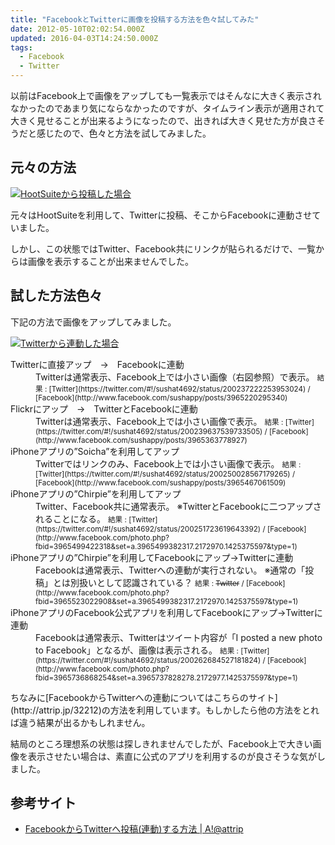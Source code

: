 ```yaml
---
title: "FacebookとTwitterに画像を投稿する方法を色々試してみた"
date: 2012-05-10T02:02:54.000Z
updated: 2016-04-03T14:24:50.000Z
tags: 
  - Facebook
  - Twitter
---
```


以前はFacebook上で画像をアップしても一覧表示ではそんなに大きく表示されなかったのであまり気にならなかったのですが、タイムライン表示が適用されて大きく見せることが出来るようになったので、出きれば大きく見せた方が良さそうだと感じたので、色々と方法を試してみました。


## 元々の方法

[![HootSuiteから投稿した場合](/content/images/2016/04/hootsuite.png "HootSuiteから投稿した場合")](/content/images/2016/04/hootsuite.png)

元々はHootSuiteを利用して、Twitterに投稿、そこからFacebookに連動させていました。

しかし、この状態ではTwitter、Facebook共にリンクが貼られるだけで、一覧からは画像を表示することが出来ませんでした。


## 試した方法色々

下記の方法で画像をアップしてみました。

[![Twitterから連動した場合](/content/images/2016/04/normaltwitter.png "Twitterから連動した場合")](/content/images/2016/04/normaltwitter.png)

<dl><dt>Twitterに直接アップ　→　Facebookに連動</dt><dd>Twitterは通常表示、Facebook上では小さい画像（右図参照）で表示。  
<small>結果 : [Twitter](https://twitter.com/#!/sushat4692/status/200237222253953024) / [Facebook](http://www.facebook.com/sushappy/posts/3965220295340)</small></dd><dt>Flickrにアップ　→　TwitterとFacebookに連動</dt><dd>Twitterは通常表示、Facebook上では小さい画像で表示。  
<small>結果 : [Twitter](https://twitter.com/#!/sushat4692/status/200239637539733505) / [Facebook](http://www.facebook.com/sushappy/posts/3965363778927)</small></dd><dt>iPhoneアプリの”Soicha”を利用してアップ</dt><dd>Twitterではリンクのみ、Facebook上では小さい画像で表示。  
<small>結果 : [Twitter](https://twitter.com/#!/sushat4692/status/200250028567179265) / [Facebook](http://www.facebook.com/sushappy/posts/3965467061509)</small></dd><dt>iPhoneアプリの”Chirpie”を利用してアップ</dt><dd>Twitter、Facebook共に通常表示。  
 ※TwitterとFacebookに二つアップされることになる。  
<small>結果 : [Twitter](https://twitter.com/#!/sushat4692/status/200251723619643392) / [Facebook](http://www.facebook.com/photo.php?fbid=3965499422318&set=a.3965499382317.2172970.1425375597&type=1)</small></dd><dt>iPhoneアプリの”Chirpie”を利用してFacebookにアップ→Twitterに連動</dt><dd>Facebookは通常表示、Twitterへの連動が実行されない。  
 ※通常の「投稿」とは別扱いとして認識されている？  
<small>結果 : <del>Twitter</del> / [Facebook](http://www.facebook.com/photo.php?fbid=3965523022908&set=a.3965499382317.2172970.1425375597&type=1)</small></dd><dt>iPhoneアプリのFacebook公式アプリを利用してFacebookにアップ→Twitterに連動</dt><dd>Facebookは通常表示、Twitterはツイート内容が「I posted a new photo to Facebook」となるが、画像は表示される。  
<small>結果 : [Twitter](https://twitter.com/#!/sushat4692/status/200262684527181824) / [Facebook](http://www.facebook.com/photo.php?fbid=3965736868254&set=a.3965737828278.2172977.1425375597&type=1)</small></dd></dl>ちなみに[FacebookからTwitterへの連動についてはこちらのサイト](http://attrip.jp/32212)の方法を利用しています。もしかしたら他の方法をとれば違う結果が出るかもしれません。

結局のところ理想系の状態は探しきれませんでしたが、Facebook上で大きい画像を表示させたい場合は、素直に公式のアプリを利用するのが良さそうな気がしました。


## 参考サイト

- [FacebookからTwitterへ投稿(連動)する方法 | A!@attrip](http://attrip.jp/32212)